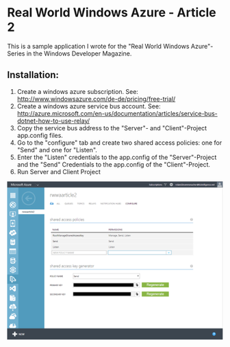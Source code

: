 Real World Windows Azure - Article 2
=============

This is a sample application I wrote for the "Real World Windows Azure"-Series in the Windows Developer Magazine.

Installation:
-------------
1. Create a windows azure subscription. See: http://www.windowsazure.com/de-de/pricing/free-trial/
2. Create a windows azure service bus account. See: http://azure.microsoft.com/en-us/documentation/articles/service-bus-dotnet-how-to-use-relay/
3. Copy the service bus address to the "Server"- and "Client"-Project app.config files.
4. Go to the "configure" tab and create two shared access policies: one for "Send" and one for "Listen".
5. Enter the "Listen" credentials to the app.config of the "Server"-Project and the "Send" Credentials to the app.config of the "Client"-Project.
6. Run Server and Client Project


![Configuration](https://github.com/rolandkru/RWWA-Article2/blob/master/Configuration.png)
